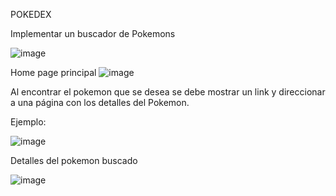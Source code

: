 POKEDEX

Implementar un buscador de Pokemons

![image](https://github.com/user-attachments/assets/cf356e18-5356-4f3e-9711-c126dab7d16c)

Home page principal
![image](https://github.com/user-attachments/assets/a1730795-9e98-45f4-b450-496341470c1c)

Al encontrar el pokemon que se desea se debe mostrar un link y direccionar a una página con los detalles del Pokemon.

Ejemplo: 

![image](https://github.com/user-attachments/assets/ae3c6511-ca72-4211-a7a3-2814da96356e)

Detalles del pokemon buscado

![image](https://github.com/user-attachments/assets/bb07acad-c761-4b20-ad12-8c225619da47)

